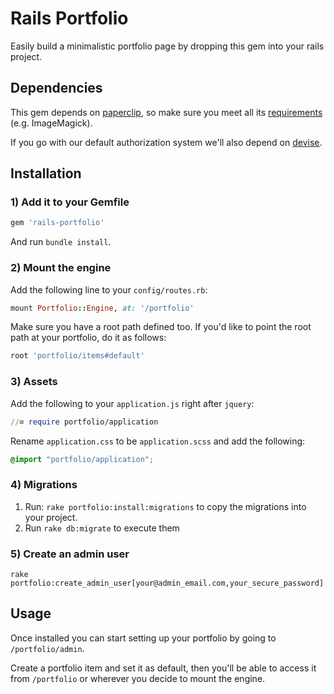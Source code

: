 # Rails Portfolio

Easily build a minimalistic portfolio page by dropping this gem into your rails project.

## Dependencies

This gem depends on [paperclip](https://github.com/thoughtbot/paperclip), so make sure you meet all its [requirements](https://github.com/thoughtbot/paperclip#requirements) (e.g. ImageMagick).

If you go with our default authorization system we'll also depend on [devise](https://github.com/plataformatec/devise).

## Installation

### 1) Add it to your Gemfile 

```ruby
gem 'rails-portfolio'
```

And run `bundle install`.

### 2) Mount the engine

Add the following line to your `config/routes.rb`:

```ruby
mount Portfolio::Engine, at: '/portfolio'
```

Make sure you have a root path defined too. If you'd like to point the root path at your portfolio, do it as follows:

```ruby
root 'portfolio/items#default'
```

### 3) Assets

Add the following to your `application.js` right after `jquery`:

```ruby
//= require portfolio/application
```

Rename `application.css` to be `application.scss` and add the following:

```scss
@import "portfolio/application";
```

### 4) Migrations
1. Run: `rake portfolio:install:migrations` to copy the migrations into your project.
2. Run `rake db:migrate` to execute them

### 5) Create an admin user

`rake portfolio:create_admin_user[your@admin_email.com,your_secure_password]`

## Usage

Once installed you can start setting up your portfolio by going to `/portfolio/admin`.

Create a portfolio item and set it as default, then you'll be able to access it from `/portfolio` or wherever you decide to mount the engine. 
